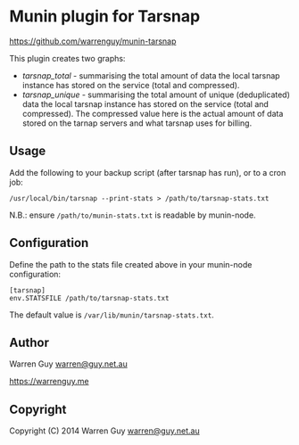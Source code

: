 Munin plugin for Tarsnap
========================

https://github.com/warrenguy/munin-tarsnap

This plugin creates two graphs:

* *tarsnap_total* - summarising the total amount of data the local tarsnap
instance has stored on the service (total and compressed).
* *tarsnap_unique* - summarising the total amount of unique (deduplicated)
data the local tarsnap instance has stored on the service (total and
compressed). The compressed value here is the actual amount of data stored
on the tarnap servers and what tarsnap uses for billing.

Usage
-----

Add the following to your backup script (after tarsnap has run), or to a
cron job:

    /usr/local/bin/tarsnap --print-stats > /path/to/tarsnap-stats.txt

N.B.: ensure `/path/to/munin-stats.txt` is readable by munin-node.

Configuration
-------------

Define the path to the stats file created above in your munin-node
configuration:

    [tarsnap]
    env.STATSFILE /path/to/tarsnap-stats.txt

The default value is `/var/lib/munin/tarsnap-stats.txt`.

Author
------

Warren Guy <warren@guy.net.au>

https://warrenguy.me

Copyright
---------

Copyright (C) 2014 Warren Guy <warren@guy.net.au>
